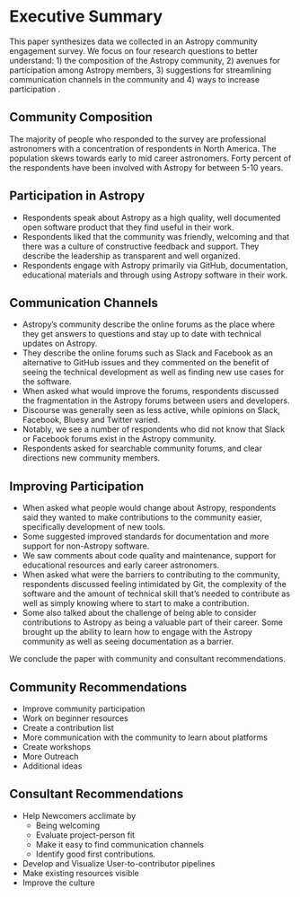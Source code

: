 

# Executive Summary

This paper synthesizes data we collected in an Astropy community engagement survey. We focus on four research questions to better understand: 1) the composition of the Astropy community, 2) avenues for participation among Astropy members, 3) suggestions for streamlining communication channels in the community and 4) ways to increase participation .  

## Community Composition 
The majority of people who responded to the survey  are professional astronomers with a concentration of respondents in North America. The population skews towards early to mid career astronomers. Forty percent of the respondents have been involved with Astropy for between 5-10 years. 

## Participation in Astropy
* Respondents speak about Astropy as a high quality, well documented open software product that they find useful in their work. 
* Respondents liked that the community was friendly, welcoming and that there was a culture of constructive feedback and support. They describe the leadership as transparent and well organized. 
* Respondents engage with Astropy primarily via GitHub, documentation, educational materials and through using Astropy software in their work. 

## Communication Channels 
* Astropy’s community describe the online forums as the place where they get answers to questions and stay up to date with technical updates on Astropy. 
* They describe the online forums such as Slack and Facebook as an alternative to GitHub issues and they commented on the benefit of seeing the technical development as well as finding new use cases for the software. 
* When asked what would improve the forums, respondents discussed the fragmentation in the Astropy forums between users and developers. 
* Discourse was generally seen as less active, while opinions on Slack, Facebook, Bluesy and Twitter varied. 
* Notably, we see a number of respondents who did not know that Slack or Facebook forums exist in the Astropy community.
* Respondents asked for searchable community forums, and clear directions new community members. 

## Improving Participation 
* When asked what people would change about Astropy, respondents said they wanted to make contributions to the community easier, specifically development of new tools. 
* Some suggested improved standards for documentation and more support for non-Astropy software. 
* We saw comments about code quality and maintenance, support for educational resources and early career astronomers.  
* When asked what were the barriers to contributing to the community, respondents discussed feeling intimidated by Git, the complexity of the software and the amount of technical skill that’s needed to contribute as well as simply knowing where to start to make a contribution.  
* Some also talked about the challenge of being able to consider contributions to Astropy as being a valuable part of their career. Some brought up the ability to learn how to engage with the Astropy community as well as seeing documentation as a barrier.  

We conclude the paper with community and consultant recommendations.  

## Community Recommendations
- Improve community participation
- Work on beginner resources
- Create a contribution list 
- More communication with the community to learn about platforms
- Create workshops 
- More Outreach 
- Additional ideas 

## Consultant Recommendations 
- Help Newcomers acclimate by 
    - Being welcoming
    - Evaluate project-person fit 
    - Make it easy to find communication channels
    - Identify good first contributions. 
- Develop and Visualize User-to-contributor pipelines
- Make existing resources visible 
- Improve the culture

